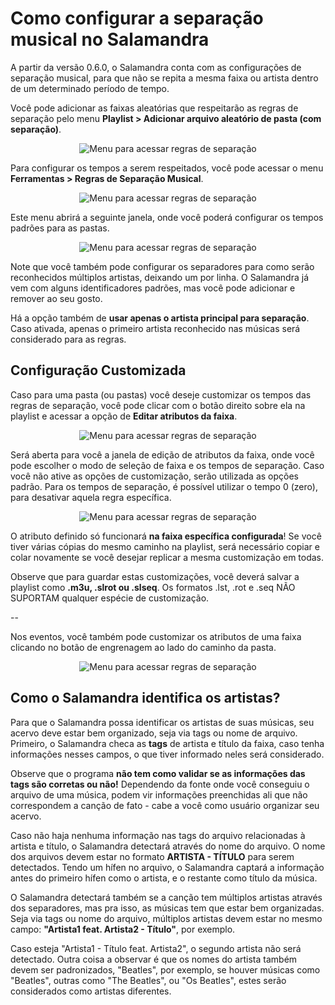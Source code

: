 # Como configurar a separação musical no Salamandra

A partir da versão 0.6.0, o Salamandra conta com as configurações de separação musical, para que não se repita a mesma faixa ou artista dentro de um determinado período de tempo.

Você pode adicionar as faixas aleatórias que respeitarão as regras de separação pelo menu **Playlist > Adicionar arquivo aleatório de pasta (com separação)**.

<p align="center">
	<img src="Images/Separation_03.png" alt="Menu para acessar regras de separação"/>
</p>

Para configurar os tempos a serem respeitados, você pode acessar o menu **Ferramentas > Regras de Separação Musical**.

<p align="center">
	<img src="Images/Separation_01.png" alt="Menu para acessar regras de separação"/>
</p>

Este menu abrirá a seguinte janela, onde você poderá configurar os tempos padrões para as pastas.

<p align="center">
	<img src="Images/Separation_02.png" alt="Menu para acessar regras de separação"/>
</p>

Note que você também pode configurar os separadores para como serão reconhecidos múltiplos artistas, deixando um por linha. O Salamandra já vem com alguns identificadores padrões, mas você pode adicionar e remover ao seu gosto.

Há a opção também de **usar apenas o artista principal para separação**. Caso ativada, apenas o primeiro artista reconhecido nas músicas será considerado para as regras.

## Configuração Customizada

Caso para uma pasta (ou pastas) você deseje customizar os tempos das regras de separação, você pode clicar com o botão direito sobre ela na playlist e acessar a opção de **Editar atributos da faixa**.

<p align="center">
	<img src="Images/Separation_04.png" alt="Menu para acessar regras de separação"/>
</p>

Será aberta para você a janela de edição de atributos da faixa, onde você pode escolher o modo de seleção de faixa e os tempos de separação. Caso você não ative as opções de customização, serão utilizada as opções padrão. Para os tempos de separação, é possível utilizar o tempo 0 (zero), para desativar aquela regra específica.

<p align="center">
	<img src="Images/Separation_05.png" alt="Menu para acessar regras de separação"/>
</p>

O atributo definido só funcionará **na faixa específica configurada**! Se você tiver várias cópias do mesmo caminho na playlist, será necessário copiar e colar novamente se você desejar replicar a mesma customização em todas.

Observe que para guardar estas customizações, você deverá salvar a playlist como **.m3u, .slrot ou .slseq**. Os formatos .lst, .rot e .seq NÃO SUPORTAM qualquer espécie de customização.

--

Nos eventos, você também pode customizar os atributos de uma faixa clicando no botão de engrenagem ao lado do caminho da pasta.

<p align="center">
	<img src="Images/Separation_06.png" alt="Menu para acessar regras de separação"/>
</p>

## Como o Salamandra identifica os artistas?

Para que o Salamandra possa identificar os artistas de suas músicas, seu acervo deve estar bem organizado, seja via tags ou nome de arquivo. Primeiro, o Salamandra checa as **tags** de artista e título da faixa, caso tenha informações nesses campos, o que tiver informado neles será considerado. 

Observe que o programa **não tem como validar se as informações das tags são corretas ou não!** Dependendo da fonte onde você conseguiu o arquivo de uma música, podem vir informações preenchidas ali que não correspondem a canção de fato - cabe a você como usuário organizar seu acervo.

Caso não haja nenhuma informação nas tags do arquivo relacionadas à artista e título, o Salamandra detectará através do nome do arquivo. O nome dos arquivos devem estar no formato **ARTISTA - TÍTULO** para serem detectados. Tendo um hífen no arquivo, o Salamandra captará a informação antes do primeiro hífen como o artista, e o restante como título da música.

O Salamandra detectará também se a canção tem múltiplos artistas através dos separadores, mas pra isso, as músicas tem que estar bem organizadas. Seja via tags ou nome do arquivo, múltiplos artistas devem estar no mesmo campo: **"Artista1 feat. Artista2 - Título"**, por exemplo. 

Caso esteja "Artista1 - Título feat. Artista2", o segundo artista não será detectado. Outra coisa a observar é que os nomes do artista também devem ser padronizados, "Beatles", por exemplo, se houver músicas como "Beatles", outras como "The Beatles", ou "Os Beatles", estes serão considerados como artistas diferentes.
